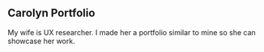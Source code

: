 ## Carolyn Portfolio

My wife is UX researcher. I made her a portfolio similar to mine so she can showcase her work.

